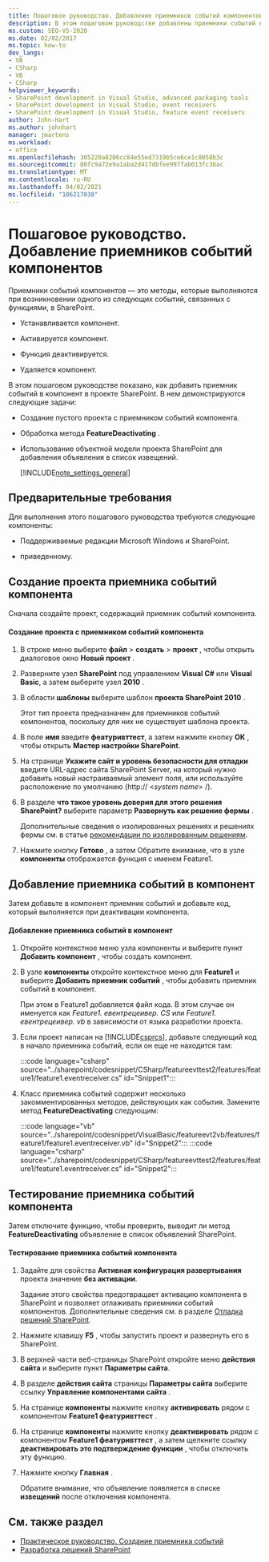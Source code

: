 ```yaml
---
title: Пошаговое руководство. Добавление приемников событий компонентов | Документация Майкрософт
description: В этом пошаговом руководстве добавлены приемники событий компонентов, которые являются методами, которые выполняются при установке, активации, деактивации или удалении компонента SharePoint.
ms.custom: SEO-VS-2020
ms.date: 02/02/2017
ms.topic: how-to
dev_langs:
- VB
- CSharp
- VB
- CSharp
helpviewer_keywords:
- SharePoint development in Visual Studio, advanced packaging tools
- SharePoint development in Visual Studio, event receivers
- SharePoint development in Visual Studio, feature event receivers
author: John-Hart
ms.author: johnhart
manager: jmartens
ms.workload:
- office
ms.openlocfilehash: 305220a8206cc84e55ed7319b5ce6ce1c8058b3c
ms.sourcegitcommit: 80fc9a72e9a1aba2d417dbfee997fab013fc36ac
ms.translationtype: MT
ms.contentlocale: ru-RU
ms.lasthandoff: 04/02/2021
ms.locfileid: "106217038"
---
```

# <a name="walkthrough-add-feature-event-receivers"></a>Пошаговое руководство. Добавление приемников событий компонентов
Приемники событий компонентов — это методы, которые выполняются при возникновении одного из следующих событий, связанных с функциями, в SharePoint.

- Устанавливается компонент.

- Активируется компонент.

- Функция деактивируется.

- Удаляется компонент.

В этом пошаговом руководстве показано, как добавить приемник событий в компонент в проекте SharePoint. В нем демонстрируются следующие задачи:

- Создание пустого проекта с приемником событий компонента.

- Обработка метода **FeatureDeactivating** .

- Использование объектной модели проекта SharePoint для добавления объявления в список извещений.

  [!INCLUDE[note_settings_general](../sharepoint/includes/note-settings-general-md.md)]

## <a name="prerequisites"></a>Предварительные требования
 Для выполнения этого пошагового руководства требуются следующие компоненты:

- Поддерживаемые редакции Microsoft Windows и SharePoint.

- приведенному.

## <a name="create-a-feature-event-receiver-project"></a>Создание проекта приемника событий компонента
 Сначала создайте проект, содержащий приемник событий компонента.

#### <a name="to-create-a-project-with-a-feature-event-receiver"></a>Создание проекта с приемником событий компонента

1. В строке меню выберите **файл**  >  **создать**  >  **проект** , чтобы открыть диалоговое окно **Новый проект** .

2. Разверните узел **SharePoint** под управлением **Visual C#** или **Visual Basic**, а затем выберите узел **2010** .

3. В области **шаблоны** выберите шаблон **проекта SharePoint 2010** .

     Этот тип проекта предназначен для приемников событий компонентов, поскольку для них не существует шаблона проекта.

4. В поле **имя** введите **феатуривттест**, а затем нажмите кнопку **ОК** , чтобы открыть **Мастер настройки SharePoint**.

5. На странице **Укажите сайт и уровень безопасности для отладки** введите URL-адрес сайта SharePoint Server, на который нужно добавить новый настраиваемый элемент поля, или используйте расположение по умолчанию (http:// \<*system name*> /).

6. В разделе **что такое уровень доверия для этого решения SharePoint?** выберите параметр **Развернуть как решение фермы** .

     Дополнительные сведения о изолированных решениях и решениях фермы см. в статье [рекомендации по изолированным решениям](../sharepoint/sandboxed-solution-considerations.md).

7. Нажмите кнопку **Готово** , а затем Обратите внимание, что в узле **компоненты** отображается функция с именем Feature1.

## <a name="add-an-event-receiver-to-the-feature"></a>Добавление приемника событий в компонент
 Затем добавьте в компонент приемник событий и добавьте код, который выполняется при деактивации компонента.

#### <a name="to-add-an-event-receiver-to-the-feature"></a>Добавление приемника событий в компонент

1. Откройте контекстное меню узла компоненты и выберите пункт **Добавить компонент** , чтобы создать компонент.

2. В узле **компоненты** откройте контекстное меню для **Feature1** и выберите **Добавить приемник событий** , чтобы добавить приемник событий в компонент.

     При этом в Feature1 добавляется файл кода. В этом случае он именуется как *Feature1. евентрецеивер. CS* или *Feature1. евентрецеивер. vb* в зависимости от языка разработки проекта.

3. Если проект написан на [!INCLUDE[csprcs](../sharepoint/includes/csprcs-md.md)], добавьте следующий код в начало приемника событий, если он еще не находится там:

     :::code language="csharp" source="../sharepoint/codesnippet/CSharp/featureevttest2/features/feature1/feature1.eventreceiver.cs" id="Snippet1":::

4. Класс приемника событий содержит несколько закомментированных методов, действующих как события. Замените метод **FeatureDeactivating** следующим:

     :::code language="vb" source="../sharepoint/codesnippet/VisualBasic/featureevt2vb/features/feature1/feature1.eventreceiver.vb" id="Snippet2":::
     :::code language="csharp" source="../sharepoint/codesnippet/CSharp/featureevttest2/features/feature1/feature1.eventreceiver.cs" id="Snippet2":::

## <a name="test-the-feature-event-receiver"></a>Тестирование приемника событий компонента
 Затем отключите функцию, чтобы проверить, выводит ли метод **FeatureDeactivating** объявление в список объявлений SharePoint.

#### <a name="to-test-the-feature-event-receiver"></a>Тестирование приемника событий компонента

1. Задайте для свойства **Активная конфигурация развертывания** проекта значение **без активации**.

     Задание этого свойства предотвращает активацию компонента в SharePoint и позволяет отлаживать приемники событий компонентов. Дополнительные сведения см. в разделе [Отладка решений SharePoint](../sharepoint/debugging-sharepoint-solutions.md).

2. Нажмите клавишу **F5** , чтобы запустить проект и развернуть его в SharePoint.

3. В верхней части веб-страницы SharePoint откройте меню **действия сайта** и выберите пункт **Параметры сайта**.

4. В разделе **действия сайта** страницы **Параметры сайта** выберите ссылку **Управление компонентами сайта** .

5. На странице **компоненты** нажмите кнопку **активировать** рядом с компонентом **Feature1 феатуривттест** .

6. На странице **компоненты** нажмите кнопку **деактивировать** рядом с компонентом **Feature1 феатуривттест** , а затем щелкните ссылку **деактивировать это подтверждение функции** , чтобы отключить эту функцию.

7. Нажмите кнопку **Главная** .

     Обратите внимание, что объявление появляется в списке **извещений** после отключения компонента.

## <a name="see-also"></a>См. также раздел

- [Практическое руководство. Создание приемника событий](../sharepoint/how-to-create-an-event-receiver.md)
- [Разработка решений SharePoint](../sharepoint/developing-sharepoint-solutions.md)